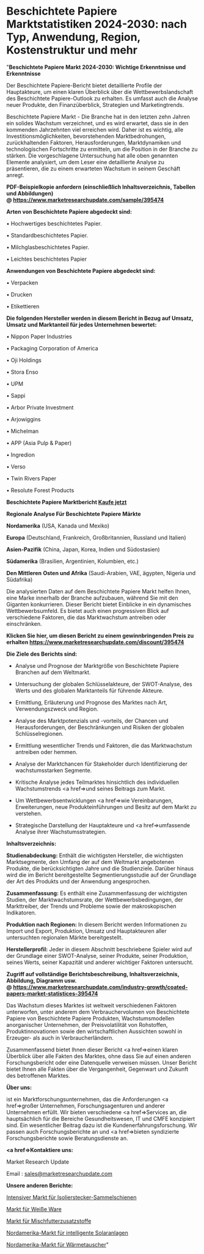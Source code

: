 # Beschichtete Papiere Marktstatistiken 2024-2030: nach Typ, Anwendung, Region, Kostenstruktur und mehr

"<strong>Beschichtete Papiere Markt 2024-2030: Wichtige Erkenntnisse und Erkenntnisse</strong>

Der Beschichtete Papiere-Bericht bietet detaillierte Profile der Hauptakteure, um einen klaren Überblick über die Wettbewerbslandschaft des Beschichtete Papiere-Outlook zu erhalten. Es umfasst auch die Analyse neuer Produkte, den Finanzüberblick, Strategien und Marketingtrends.

Beschichtete Papiere Markt - Die Branche hat in den letzten zehn Jahren ein solides Wachstum verzeichnet, und es wird erwartet, dass sie in den kommenden Jahrzehnten viel erreichen wird. Daher ist es wichtig, alle Investitionsmöglichkeiten, bevorstehenden Marktbedrohungen, zurückhaltenden Faktoren, Herausforderungen, Marktdynamiken und technologischen Fortschritte zu ermitteln, um die Position in der Branche zu stärken. Die vorgeschlagene Untersuchung hat alle oben genannten Elemente analysiert, um dem Leser eine detaillierte Analyse zu präsentieren, die zu einem erwarteten Wachstum in seinem Geschäft anregt.

<strong><b>PDF-Beispielkopie anfordern (einschließlich Inhaltsverzeichnis, Tabellen und Abbildungen) @ </b></strong><strong><a href=https://www.marketresearchupdate.com/sample/395474><strong>https://www.marketresearchupdate.com/sample/395474</u></a></strong></strong>

<strong>Arten von Beschichtete Papiere abgedeckt sind:</strong>

• Hochwertiges beschichtetes Papier.

• Standardbeschichtetes Papier.

• Milchglasbeschichtetes Papier.

• Leichtes beschichtetes Papier

<strong>Anwendungen von Beschichtete Papiere abgedeckt sind:</strong>

• Verpacken

• Drucken

• Etikettieren

<strong>Die folgenden Hersteller werden in diesem Bericht in Bezug auf Umsatz, Umsatz und Marktanteil für jedes Unternehmen bewertet:</strong>

• Nippon Paper Industries

• Packaging Corporation of America

• Oji Holdings

• Stora Enso

• UPM

• Sappi

• Arbor Private Investment

• Arjowiggins

• Michelman

• APP (Asia Pulp & Paper)

• Ingredion

• Verso

• Twin Rivers Paper

• Resolute Forest Products

<strong>Beschichtete Papiere Marktbericht <a href=https://www.marketresearchupdate.com/buynow/395474>Kaufe jetzt</a></strong>

<strong>Regionale Analyse Für Beschichtete Papiere Märkte</strong>

<strong>Nordamerika</strong> (USA, Kanada und Mexiko)

<strong>Europa</strong> (Deutschland, Frankreich, Großbritannien, Russland und Italien)

<strong>Asien-Pazifik</strong> (China, Japan, Korea, Indien und Südostasien)

<strong>Südamerika</strong> (Brasilien, Argentinien, Kolumbien, etc.)

<strong>Den Mittleren</strong> <strong>Osten und Afrika</strong> (Saudi-Arabien, VAE, ägypten, Nigeria und Südafrika)

Die analysierten Daten auf dem Beschichtete Papiere Markt helfen Ihnen, eine Marke innerhalb der Branche aufzubauen, während Sie mit den Giganten konkurrieren. Dieser Bericht bietet Einblicke in ein dynamisches Wettbewerbsumfeld. Es bietet auch einen progressiven Blick auf verschiedene Faktoren, die das Marktwachstum antreiben oder einschränken.

<strong>Klicken Sie hier, um diesen Bericht zu einem gewinnbringenden Preis zu erhalten
</strong><strong><a href=https://www.marketresearchupdate.com/discount/395474>https://www.marketresearchupdate.com/discount/395474</b></u></strong></a>

<strong>Die Ziele des Berichts sind:</strong>

- Analyse und Prognose der Marktgröße von Beschichtete Papiere Branchen auf dem Weltmarkt.

- Untersuchung der globalen Schlüsselakteure, der SWOT-Analyse, des Werts und des globalen Marktanteils für führende Akteure.

- Ermittlung, Erläuterung und Prognose des Marktes nach Art, Verwendungszweck und Region.

- Analyse des Marktpotenzials und -vorteils, der Chancen und Herausforderungen, der Beschränkungen und Risiken der globalen Schlüsselregionen.

- Ermittlung wesentlicher Trends und Faktoren, die das Marktwachstum antreiben oder hemmen.

- Analyse der Marktchancen für Stakeholder durch Identifizierung der wachstumsstarken Segmente.

- Kritische Analyse jedes Teilmarktes hinsichtlich des individuellen Wachstumstrends <a href=>und</a> seines Beitrags zum Markt.

- Um Wettbewerbsentwicklungen <a href=>wie</a> Vereinbarungen, Erweiterungen, neue Produkteinführungen und Besitz auf dem Markt zu verstehen.

- Strategische Darstellung der Hauptakteure und <a href=>umfas</a>sende Analyse ihrer Wachstumsstrategien.

<strong>Inhaltsverzeichnis:</strong>

<strong>Studienabdeckung:</strong> Enthält die wichtigsten Hersteller, die wichtigsten Marktsegmente, den Umfang der auf dem Weltmarkt angebotenen Produkte, die berücksichtigten Jahre und die Studienziele. Darüber hinaus wird die im Bericht bereitgestellte Segmentierungsstudie auf der Grundlage der Art des Produkts und der Anwendung angesprochen.

<strong>Zusammenfassung:</strong> Es enthält eine Zusammenfassung der wichtigsten Studien, der Marktwachstumsrate, der Wettbewerbsbedingungen, der Markttreiber, der Trends und Probleme sowie der makroskopischen Indikatoren.

<strong>Produktion nach Regionen:</strong> In diesem Bericht werden Informationen zu Import und Export, Produktion, Umsatz und Hauptakteuren aller untersuchten regionalen Märkte bereitgestellt.

<strong>Herstellerprofil:</strong> Jeder in diesem Abschnitt beschriebene Spieler wird auf der Grundlage einer SWOT-Analyse, seiner Produkte, seiner Produktion, seines Werts, seiner Kapazität und anderer wichtiger Faktoren untersucht.

<strong><b>Zugriff auf vollständige Berichtsbeschreibung, Inhaltsverzeichnis, Abbildung, Diagramm usw. @ </b></strong><strong><a href=https://www.marketresearchupdate.com/industry-growth/coated-papers-market-statistices-395474>https://www.marketresearchupdate.com/industry-growth/coated-papers-market-statistices-395474</a></strong>

Das Wachstum dieses Marktes ist weltweit verschiedenen Faktoren unterworfen, unter anderem dem Verbrauchervolumen von Beschichtete Papiere von Beschichtete Papiere Produkten, Wachstumsmodellen anorganischer Unternehmen, der Preisvolatilität von Rohstoffen, Produktinnovationen sowie den wirtschaftlichen Aussichten sowohl in Erzeuger- als auch in Verbraucherländern.

Zusammenfassend bietet Ihnen dieser Bericht <a href=>einen</a> klaren Überblick über alle Fakten des Marktes, ohne dass Sie auf einen anderen Forschungsbericht oder eine Datenquelle verweisen müssen. Unser Bericht bietet Ihnen alle Fakten über die Vergangenheit, Gegenwart und Zukunft des betroffenen Marktes.

<strong>Über uns:</strong>

 ist ein Marktforschungsunternehmen, das die Anforderungen <a href=>großer</a> Unternehmen, Forschungsagenturen und anderer Unternehmen erfüllt. Wir bieten verschiedene <a href=>Services</a> an, die hauptsächlich für die Bereiche Gesundheitswesen, IT und CMFE konzipiert sind. Ein wesentlicher Beitrag dazu ist die Kundenerfahrungsforschung. Wir passen auch Forschungsberichte an und <a href=>bieten</a> syndizierte Forschungsberichte sowie Beratungsdienste an.

<strong><a href=>Kontaktiere uns:</a></strong>

Market Research Update

Email : sales@marketresearchupdate.com

<strong>Unsere anderen Berichte:</strong>

<a href=https://www.linkedin.com/pulse/intensive-insulation-plug-busway-market-analysis>Intensiver Markt für Isolierstecker-Sammelschienen</a>

<a href=https://www.linkedin.com/pulse/white-goods-market-current-business-trends-growth>Markt für Weiße Ware</a>

<a href=https://www.linkedin.com/pulse/compound-feed-additive-market-2023-remarking>Markt für Mischfutterzusatzstoffe</a>

<a href=https://www.linkedin.com/pulse/north-america-smart-solar-market-2023-challenges>Nordamerika-Markt für intelligente Solaranlagen</a>

<a href=https://www.linkedin.com/pulse/north-america-heat-exchanger-market-2023-manufacturers>Nordamerika-Markt für Wärmetauscher</a>"
